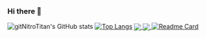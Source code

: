 ### Hi there 👋

<!--
**gitNitroTitan/gitNitroTitan** is a ✨ _special_ ✨ repository because its `README.md` (this file) appears on your GitHub profile.

Here are some ideas to get you started:

- 🔭 I’m currently working on promises and authentication!
- 🌱 I’m currently learning multi-client app builds.
- 👯 I’m looking to collaborate on ...
- 🤔 I’m looking for help with anything promise related!
- 💬 Ask me about anything!
- 📫 How to reach me: 
- 😄 Pronouns: he/ him
- ⚡ Fun fact: Cello is my favorite muscial instrument to listen to, but I have no clue how to play!
-->
![gitNitroTitan's GitHub stats](https://github-readme-stats.vercel.app/api?username=gitNitroTitan&show_icons=true&theme=tokyonight)
[![Top Langs](https://github-readme-stats.vercel.app/api/top-langs/?username=gitNitroTitan&layout=compact&them=tokyonight)](https://github.com/gitNitroTitan/github-readme-stats)
<a href="https://github.com/anuraghazra/github-readme-stats">
  <img align="center" src="https://github-readme-stats.vercel.app/api/pin/?username=anuraghazra&repo=github-readme-stats" />
</a>
<a href="https://github.com/gitNitroTitan/convoychat">
  <img align="center" src="https://github-readme-stats.vercel.app/api/pin/?username=gitNitroTitan&repo=convoychat" />
</a>
[![Readme Card](https://github-readme-stats.vercel.app/api/pin/?username=gitNitroTitan&repo=github-readme-stats)](https://github.com/gitNitroTitan/github-readme-stats)
